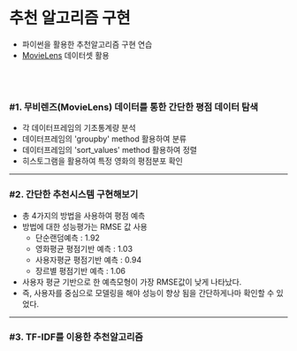 # 추천 알고리즘 구현
 - 파이썬을 활용한 추천알고리즘 구현 연습
 - [MovieLens](https://grouplens.org/datasets/movielens/) 데이터셋 활용


<br />
<br />

### #1. 무비렌즈(MovieLens) 데이터를 통한 간단한 평점 데이터 탐색
 - 각 데이터프레임의 기초통계량 분석
 - 데이터프레임의 'groupby' method 활용하여 분류
 - 데이터프레임의 'sort_values' method 활용하여 정렬
 - 히스토그램을 활용하여 특정 영화의 평점분포 확인
___


### #2. 간단한 추천시스템 구현해보기
 - 총 4가지의 방법을 사용하여 평점 예측
 - 방법에 대한 성능평가는 RMSE 값 사용
   + 단순랜덤예측           : 1.92
   + 영화평균 평점기반 예측 : 1.03
   + 사용자평균 평점기반 예측 : 0.94
   + 장르별 평점기반 예측 : 1.06
 - 사용자 평균 기반으로 한 예측모형이 가장 RMSE값이 낮게 나타났다.
 - 즉, 사용자를 중심으로 모델링을 해야 성능이 향상 됨을 간단하게나마 확인할 수 있었다.
   
___

### #3. TF-IDF를 이용한 추천알고리즘

